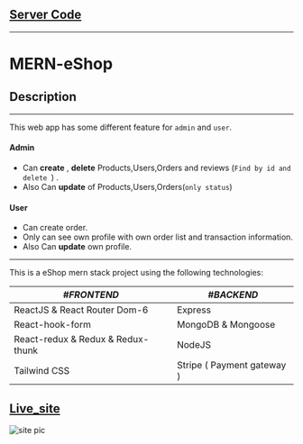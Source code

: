 

## [Server Code](https://github.com/apurbo248/e-shop-server)

---

 # MERN-eShop

 ## Description
***
 This web app has some different feature for `admin` and `user`.
 #### **Admin** 
 
* Can **create** ,   **delete**  Products,Users,Orders and reviews (`Find by id and delete `) .
* Also Can **update** of Products,Users,Orders(`only status`) 
#### **User** 
* Can create order. 
* Only can see  own profile with own order list and transaction information.
* Also Can **update** own profile.

***
 This is a eShop mern stack project using the following technologies:

|_**#FRONTEND**_|_**#BACKEND**_|     
|-----|-------|    
| ReactJS & React Router Dom-6 |Express
|React-hook-form|MongoDB & Mongoose
  |React-redux & Redux & Redux-thunk|NodeJS
  |Tailwind CSS |Stripe ( Payment gateway )|


## [Live_site](https://bdeshop.netlify.app/)

![site pic](../main/rsz_screenshot_58.png)

